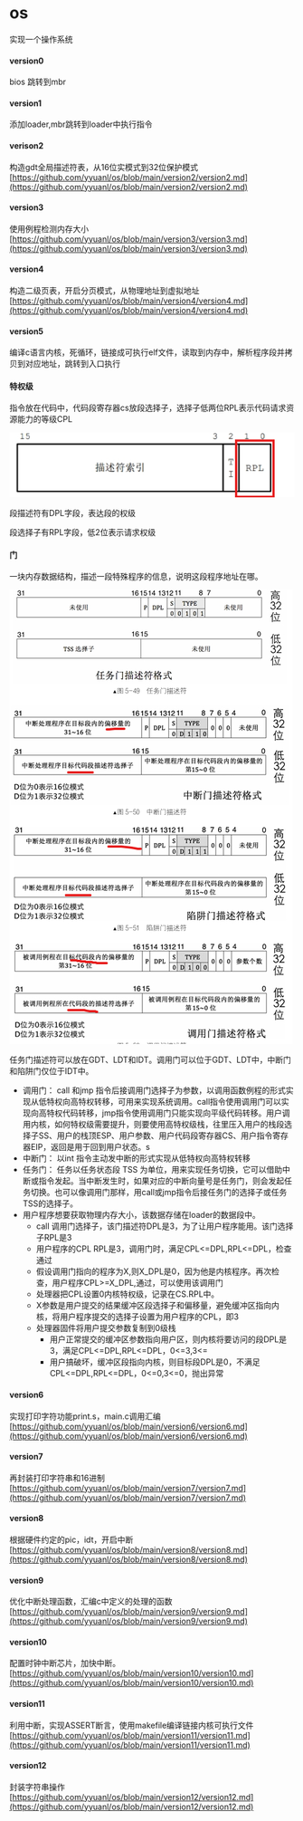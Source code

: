 # os
实现一个操作系统

#### **version0**
bios 跳转到mbr
#### **version1**
添加loader,mbr跳转到loader中执行指令
#### **verison2**
构造gdt全局描述符表，从16位实模式到32位保护模式
[https://github.com/yyuanl/os/blob/main/version2/version2.md](https://github.com/yyuanl/os/blob/main/version2/version2.md)
#### **version3**
使用例程检测内存大小
[https://github.com/yyuanl/os/blob/main/version3/version3.md](https://github.com/yyuanl/os/blob/main/version3/version3.md)
#### **version4**
构造二级页表，开启分页模式，从物理地址到虚拟地址
[https://github.com/yyuanl/os/blob/main/version4/version4.md](https://github.com/yyuanl/os/blob/main/version4/version4.md)
#### **version5**
编译c语言内核，死循环，链接成可执行elf文件，读取到内存中，解析程序段并拷贝到对应地址，跳转到入口执行
#### 特权级
指令放在代码中，代码段寄存器cs放段选择子，选择子低两位RPL表示代码请求资源能力的等级CPL

![](./asset/selector.png)

段描述符有DPL字段，表达段的权级

段选择子有RPL字段，低2位表示请求权级
#### 门
一块内存数据结构，描述一段特殊程序的信息，说明这段程序地址在哪。

![](./asset/door.png)

任务门描述符可以放在GDT、LDT和IDT。调用门可以位于GDT、LDT中，中断门和陷阱门仅位于IDT中。

- 调用门：
call 和jmp 指令后接调用门选择子为参数，以调用函数例程的形式实现从低特权向高特权转移，可用来实现系统调用。call指令使用调用门可以实现向高特权代码转移，jmp指令使用调用门只能实现向平级代码转移。用户调用内核，如何特权级需要提升，则要使用高特权级栈，往里压入用户的栈段选择子SS、用户的栈顶ESP、用户参数、用户代码段寄存器CS、用户指令寄存器EIP，返回是用于回到用户状态。s
- 中断门：
以int 指令主动发中断的形式实现从低特权向高特权转移
- 任务门：
任务以任务状态段 TSS 为单位，用来实现任务切换，它可以借助中断或指令发起。当中断发生时，如果对应的中断向量号是任务门，则会发起任务切换。也可以像调用门那样，用call或jmp指令后接任务门的选择子或任务TSS的选择子。
- 用户程序想要获取物理内存大小，该数据存储在loader的数据段中。
  - call 调用门选择子，该门描述符DPL是3，为了让用户程序能用。该门选择子RPL是3
  - 用户程序的CPL RPL是3，调用门时，满足CPL<=DPL,RPL<=DPL，检查通过
  - 假设调用门指向的程序为X,则X_DPL是0，因为他是内核程序。再次检查，用户程序CPL>=X_DPL,通过，可以使用该调用门
  - 处理器把CPL设置0内核特权级，记录在CS.RPL中。
  - X参数是用户提交的结果缓冲区段选择子和偏移量，避免缓冲区指向内核，将用户程序提交的选择子设置为用户程序的CPL，即3
  - 处理器固件将用户提交参数复制到0级栈
    - 用户正常提交的缓冲区参数指向用户区，则内核将要访问的段DPL是3，满足CPL<=DPL,RPL<=DPL，0<=3,3<=
    - 用户搞破坏，缓冲区段指向内核，则目标段DPL是0，不满足CPL<=DPL,RPL<=DPL，0<=0,3<=0，抛出异常
#### **version6**
实现打印字符功能print.s，main.c调用汇编
[https://github.com/yyuanl/os/blob/main/version6/version6.md](https://github.com/yyuanl/os/blob/main/version6/version6.md)
#### **version7**
再封装打印字符串和16进制
[https://github.com/yyuanl/os/blob/main/version7/version7.md](https://github.com/yyuanl/os/blob/main/version7/version7.md)
#### **version8**
根据硬件约定的pic，idt，开启中断
[https://github.com/yyuanl/os/blob/main/version8/version8.md](https://github.com/yyuanl/os/blob/main/version8/version8.md)

#### **version9**
优化中断处理函数，汇编c中定义的处理的函数
[https://github.com/yyuanl/os/blob/main/version9/version9.md](https://github.com/yyuanl/os/blob/main/version9/version9.md)


#### **version10**
配置时钟中断芯片，加快中断。
[https://github.com/yyuanl/os/blob/main/version10/version10.md](https://github.com/yyuanl/os/blob/main/version10/version10.md)

#### **version11**
利用中断，实现ASSERT断言，使用makefile编译链接内核可执行文件
[https://github.com/yyuanl/os/blob/main/version11/version11.md](https://github.com/yyuanl/os/blob/main/version11/version11.md)

#### **version12**
封装字符串操作
[https://github.com/yyuanl/os/blob/main/version12/version12.md](https://github.com/yyuanl/os/blob/main/version12/version12.md)
